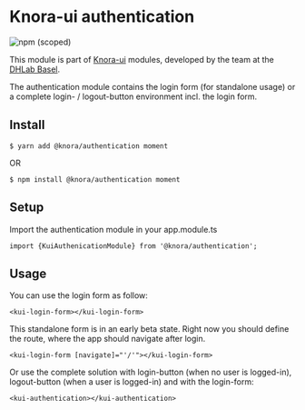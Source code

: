 # Knora-ui authentication
![npm (scoped)](https://img.shields.io/npm/v/@knora/authentication.svg)

This module is part of [Knora-ui](https://github.com/dhlab-basel/Knora-ui) modules, developed by the team at the [DHLab Basel](http://dhlab.unibas.ch).

The authentication module contains the login form (for standalone usage) or a complete login- / logout-button environment incl. the login form.

## Install
`$ yarn add @knora/authentication moment`

OR

`$ npm install @knora/authentication moment`


## Setup
Import the authentication module in your app.module.ts 

`import {KuiAuthenicationModule} from '@knora/authentication';`


## Usage

You can use the login form as follow:

`<kui-login-form></kui-login-form>`

This standalone form is in an early beta state. Right now you should define the route, where the app should navigate after login.


`<kui-login-form [navigate]="'/'"></kui-login-form>`

Or use the complete solution with login-button (when no user is logged-in), logout-button (when a user is logged-in) and with the login-form:

`<kui-authentication></kui-authentication>`
